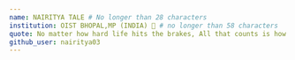 ```yaml
---
name: NAIRITYA TALE # No longer than 28 characters
institution: OIST BHOPAL,MP (INDIA) 🚩 # no longer than 58 characters
quote: No matter how hard life hits the brakes, All that counts is how you control it in the moment from behind the wheels. # no longer than 100 characters, avoid using quotes(") to guarantee the format remains the same.
github_user: nairitya03
---
```

